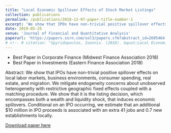 ```yaml
---
title: "Local Economic Spillover Effects of Stock Market Listings"
collection: publications
permalink: /publications/2018-12-07-paper-title-number-1
excerpt: 'We show that IPOs have non-trivial positive spillover effects on local labor markets, business environments, consumer spending, real estate, and migration. We mitigate endogeneity concerns about unobserved heterogeneity with restrictive geographic fixed effects coupled with a matching procedure. We show that it is the listing decision, which encompasses both a wealth and liquidity shock, that induces economic spillovers. Conditional on an IPO occurring, we estimate that an additional $10 million in IPO proceeds is associated with an extra 41 jobs and 0.7 new establishments locally.'
date: 2019-05-25
venue: 'Journal of Financial and Quantitative Analysis'
paperurl: 'https://papers.ssrn.com/sol3/papers.cfm?abstract_id=2695464'
# <!-- # citation: "Spyridopoulos, Ioannis. (2018). &quot;Local Economic Spillover Effects of Stock Market Listings&quot; <i>Journal of Financial and Quantitative Analysis</i>. 1(3)." -->
---
```


- Best Paper in Corporate Finance (Midwest Finance Association 2018)
- Best Paper in Investments (Eastern Finance Association 2018)

Abstract: We show that IPOs have non-trivial positive spillover effects on local labor markets, business environments, consumer spending, real estate, and migration. We mitigate endogeneity concerns about unobserved heterogeneity with restrictive geographic fixed effects coupled with a matching procedure. We show that it is the listing decision, which encompasses both a wealth and liquidity shock, that induces economic spillovers. Conditional on an IPO occurring, we estimate that an additional $10 million in IPO proceeds is associated with an extra 41 jobs and 0.7 new establishments locally.

[Download paper here](http://PracticeGitForExample.github.io/files/paper1.pdf)
